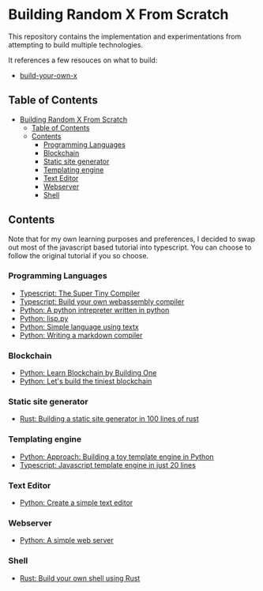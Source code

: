 # Building Random X From Scratch

This repository contains the implementation and experimentations from attempting to build multiple technologies.

It references a few resouces on what to build:

- [build-your-own-x](https://github.com/danistefanovic/build-your-own-x)

## Table of Contents

- [Building Random X From Scratch](#building-random-x-from-scratch)
  - [Table of Contents](#table-of-contents)
  - [Contents](#contents)
    - [Programming Languages](#programming-languages)
    - [Blockchain](#blockchain)
    - [Static site generator](#static-site-generator)
    - [Templating engine](#templating-engine)
    - [Text Editor](#text-editor)
    - [Webserver](#webserver)
    - [Shell](#shell)

## Contents

Note that for my own learning purposes and preferences, I decided to swap out most of the javascript based tutorial into typescript. You can choose to follow the original tutorial if you so choose.

### Programming Languages

- [Typescript: The Super Tiny Compiler](./programming_languages/the_super_tiny_compiler)
- [Typescript: Build your own webassembly compiler](./programming_languages/build_your_own_webassembly_compiler)
- [Python: A python intrepreter written in python](./programming_languages/a_python_interpreter_written_in_python)
- [Python: lisp.py](./programming_languages/lisp.py)
- [Python: Simple language using textx](./programming_languages/textx_simple_lang)
- [Python: Writing a markdown compiler](./programming_languages/writing_a_markdown_compiler)
### Blockchain

- [Python: Learn Blockchain by Building One](./blockchain/learn_blockchains_by_building_one)
- [Python: Let's build the tiniest blockchain](./blockchain/lets_build_the_tiniest_blockchain)

### Static site generator

- [Rust: Building a static site generator in 100 lines of rust](./static_site_generator/building_a_static_site_generator_in_100_lines_of_rust)

### Templating engine

- [Python: Approach: Building a toy template engine in Python](./templating_engine/approach_building_a_toy_template_engine_in_python)
- [Typescript: Javascript template engine in just 20 lines](./templating_engine/javascript_template_engine_in_just_20_lines)

### Text Editor

- [Python: Create a simple text editor](./text_editor/create_a_simple_text_editor)

### Webserver

- [Python: A simple web server](./web_server/a_simple_web_server)

### Shell

- [Rust: Build your own shell using Rust](./shell/build_your_own_shell_using_rust)